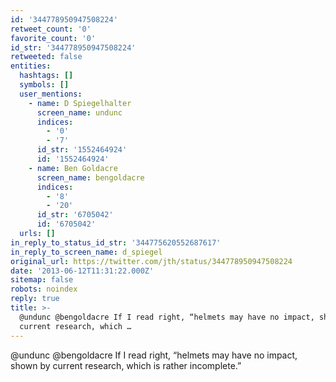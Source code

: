 ```yaml
---
id: '344778950947508224'
retweet_count: '0'
favorite_count: '0'
id_str: '344778950947508224'
retweeted: false
entities:
  hashtags: []
  symbols: []
  user_mentions:
    - name: D Spiegelhalter
      screen_name: undunc
      indices:
        - '0'
        - '7'
      id_str: '1552464924'
      id: '1552464924'
    - name: Ben Goldacre
      screen_name: bengoldacre
      indices:
        - '8'
        - '20'
      id_str: '6705042'
      id: '6705042'
  urls: []
in_reply_to_status_id_str: '344775620552687617'
in_reply_to_screen_name: d_spiegel
original_url: https://twitter.com/jth/status/344778950947508224
date: '2013-06-12T11:31:22.000Z'
sitemap: false
robots: noindex
reply: true
title: >-
  @undunc @bengoldacre If I read right, “helmets may have no impact, shown by
  current research, which …
---
```


@undunc @bengoldacre If I read right, “helmets may have no impact, shown by current research, which is rather incomplete.”